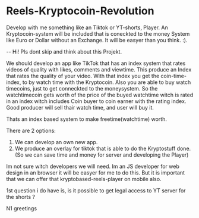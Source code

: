 # Reels-Kryptocoin-Revolution
Develop with me something like an Tiktok or YT-shorts, Player. An Kryptocoin-system will be included that is coneckted to the money System like Euro or Dollar without an Exchange. It will be easyer than you think. :).

-- Hi!
Pls dont skip and think about this Projekt.

We should develop an app like TikTok that has an index system that rates videos of quality with likes, comments and viewtime. This produce an Index that rates the quality of your video. With that index you get the coin-time-index, to by watch time with the Kryptocoin. Also you are able to buy watch timecoins, just to get conneckted to the moneysystem. So the watchtimecoin gets worth of the price of the buyed watchtime witch is rated in an index witch includes Coin buyer to coin earner with the rating index. Good producer will sell thair watch time, and user will buy it. 

Thats an index based system to make freetime(watchtime) worth. 

There are 2 options:

1. We can develop an own new app.
2. We produce an overlay for tiktok that is able to do the Kryptostuff done. (So we can save time and money for server and developing the Player)

Im not sure witch developers we will need. Im an JS developer for web design in an browser it will be easyer for me to do this. But it is important that we can offer that kryptobased-reels-player on mobile also. 

1st question i do have is, is it possible to get legal access to YT server for the shorts ?

N1 greetings
